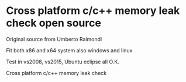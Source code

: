 # Cross platform c/c++ memory leak check open source
Original source from Umberto Raimondi

Fit both x86 and x64 system also windows and linux

Test in vs2008, vs2015, Ubuntu eclipse all O.K.

Cross platform c/c++ memory leak check
